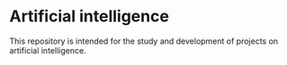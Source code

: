 # Artificial intelligence
  This repository is intended for the study and development of projects on artificial intelligence.
